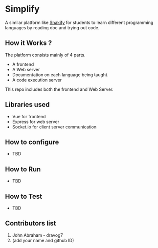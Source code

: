 # Simplify
A similar platform like [Snakify]( https://www.snakify.org) for students to learn different programming languages by reading doc and trying out code.
## How it Works ?
The platform consists mainly of 4 parts.

- A frontend
- A Web server
- Documentation on each language being taught.
- A code execution server

This repo includes both the frontend and Web Server.

## Libraries used
- Vue for frontend
- Express for web server
- Socket.io for client server communication
## How to configure
- TBD
## How to Run
- TBD
## How to Test 
- TBD 
## Contributors list
1. John Abraham - dravog7
2. (add your name and github ID)
